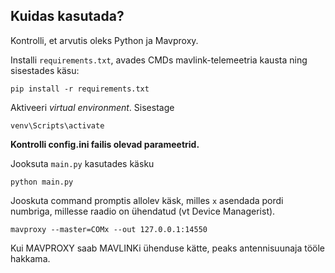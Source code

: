 ## Kuidas kasutada?
Kontrolli, et arvutis oleks Python ja Mavproxy.

Installi `requirements.txt`, avades CMDs mavlink-telemeetria kausta ning sisestades käsu:
```
pip install -r requirements.txt
```
Aktiveeri _virtual environment_. Sisestage
```
venv\Scripts\activate
```
**Kontrolli config.ini failis olevad parameetrid.**

Jooksuta `main.py` kasutades käsku
```
python main.py
```
Jooskuta command promptis allolev käsk, milles `x` asendada pordi numbriga, millesse raadio on ühendatud (vt Device Managerist).
```
mavproxy --master=COMx --out 127.0.0.1:14550
```

Kui MAVPROXY saab MAVLINKi ühenduse kätte, peaks antennisuunaja tööle hakkama.
